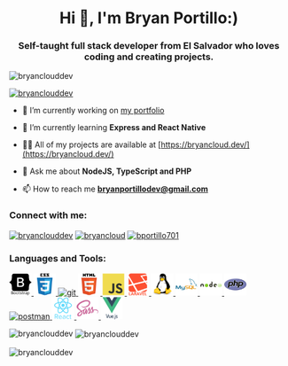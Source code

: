 <h1 align="center">Hi 👋, I'm Bryan Portillo:)</h1>
<h3 align="center">Self-taught full stack developer from El Salvador who loves coding and creating projects.</h3>

<p align="left"> <img src="https://komarev.com/ghpvc/?username=bryanclouddev&label=Profile%20views&color=0d7bbf&style=flat" alt="bryanclouddev" /> </p>

<p align="left"> <a href="https://twitter.com/bryanclouddev" target="blank"><img src="https://img.shields.io/twitter/follow/bryanclouddev?logo=twitter&style=for-the-badge" alt="bryanclouddev" /></a> </p>

- 🔭 I’m currently working on [my portfolio](https://bryancloud.dev/)

- 🌱 I’m currently learning **Express and React Native**

- 👨‍💻 All of my projects are available at [https://bryancloud.dev/](https://bryancloud.dev/)

- 💬 Ask me about **NodeJS, TypeScript and PHP**

- 📫 How to reach me **bryanportillodev@gmail.com**

<h3 align="left">Connect with me:</h3>
<p align="left">
<a href="https://twitter.com/bryanclouddev" target="blank"><img align="center" src="https://raw.githubusercontent.com/rahuldkjain/github-profile-readme-generator/master/src/images/icons/Social/twitter.svg" alt="bryanclouddev" height="30" width="40" /></a>
<a href="https://linkedin.com/in/bryancloud" target="blank"><img align="center" src="https://raw.githubusercontent.com/rahuldkjain/github-profile-readme-generator/master/src/images/icons/Social/linked-in-alt.svg" alt="bryancloud" height="30" width="40" /></a>
<a href="https://www.hackerrank.com/bportillo701" target="blank"><img align="center" src="https://raw.githubusercontent.com/rahuldkjain/github-profile-readme-generator/master/src/images/icons/Social/hackerrank.svg" alt="bportillo701" height="30" width="40" /></a>
</p>

<h3 align="left">Languages and Tools:</h3>
<p align="left"> <a href="https://getbootstrap.com" target="_blank" rel="noreferrer"> <img src="https://raw.githubusercontent.com/devicons/devicon/master/icons/bootstrap/bootstrap-plain-wordmark.svg" alt="bootstrap" width="40" height="40"/> </a> <a href="https://www.w3schools.com/css/" target="_blank" rel="noreferrer"> <img src="https://raw.githubusercontent.com/devicons/devicon/master/icons/css3/css3-original-wordmark.svg" alt="css3" width="40" height="40"/> </a> <a href="https://git-scm.com/" target="_blank" rel="noreferrer"> <img src="https://www.vectorlogo.zone/logos/git-scm/git-scm-icon.svg" alt="git" width="40" height="40"/> </a> <a href="https://www.w3.org/html/" target="_blank" rel="noreferrer"> <img src="https://raw.githubusercontent.com/devicons/devicon/master/icons/html5/html5-original-wordmark.svg" alt="html5" width="40" height="40"/> </a> <a href="https://developer.mozilla.org/en-US/docs/Web/JavaScript" target="_blank" rel="noreferrer"> <img src="https://raw.githubusercontent.com/devicons/devicon/master/icons/javascript/javascript-original.svg" alt="javascript" width="40" height="40"/> </a> <a href="https://laravel.com/" target="_blank" rel="noreferrer"> <img src="https://raw.githubusercontent.com/devicons/devicon/master/icons/laravel/laravel-plain-wordmark.svg" alt="laravel" width="40" height="40"/> </a> <a href="https://www.linux.org/" target="_blank" rel="noreferrer"> <img src="https://raw.githubusercontent.com/devicons/devicon/master/icons/linux/linux-original.svg" alt="linux" width="40" height="40"/> </a> <a href="https://www.mysql.com/" target="_blank" rel="noreferrer"> <img src="https://raw.githubusercontent.com/devicons/devicon/master/icons/mysql/mysql-original-wordmark.svg" alt="mysql" width="40" height="40"/> </a> <a href="https://nodejs.org" target="_blank" rel="noreferrer"> <img src="https://raw.githubusercontent.com/devicons/devicon/master/icons/nodejs/nodejs-original-wordmark.svg" alt="nodejs" width="40" height="40"/> </a> <a href="https://www.php.net" target="_blank" rel="noreferrer"> <img src="https://raw.githubusercontent.com/devicons/devicon/master/icons/php/php-original.svg" alt="php" width="40" height="40"/> </a> <a href="https://postman.com" target="_blank" rel="noreferrer"> <img src="https://www.vectorlogo.zone/logos/getpostman/getpostman-icon.svg" alt="postman" width="40" height="40"/> </a> <a href="https://reactjs.org/" target="_blank" rel="noreferrer"> <img src="https://raw.githubusercontent.com/devicons/devicon/master/icons/react/react-original-wordmark.svg" alt="react" width="40" height="40"/> </a> <a href="https://sass-lang.com" target="_blank" rel="noreferrer"> <img src="https://raw.githubusercontent.com/devicons/devicon/master/icons/sass/sass-original.svg" alt="sass" width="40" height="40"/> </a> <a href="https://vuejs.org/" target="_blank" rel="noreferrer"> <img src="https://raw.githubusercontent.com/devicons/devicon/master/icons/vuejs/vuejs-original-wordmark.svg" alt="vuejs" width="40" height="40"/> </a> </p>

<p><img align="left" src="https://github-readme-stats.vercel.app/api/top-langs?username=bryanclouddev&show_icons=true&locale=en&layout=compact" alt="bryanclouddev" /></p>

<p>&nbsp;<img align="center" src="https://github-readme-stats.vercel.app/api?username=bryanclouddev&show_icons=true&theme=dark&locale=en" alt="bryanclouddev" /></p>

<p><img align="center" src="https://github-readme-streak-stats.herokuapp.com/?user=bryanclouddev&" alt="bryanclouddev" /></p>

